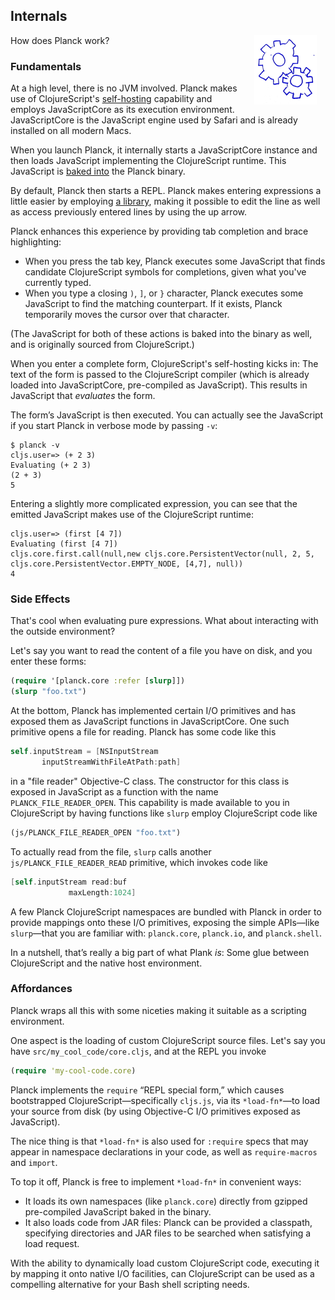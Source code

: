 ## Internals

<img width="100" align="right" style="margin: 0ex 1em" src="img/internals.jpg">
How does Planck work?

### Fundamentals

At a high level, there is no JVM involved. Planck makes use of ClojureScript's [self-hosting](http://swannodette.github.io/2015/07/29/clojurescript-17/) capability and employs JavaScriptCore as its execution environment. JavaScriptCore is the JavaScript engine used by Safari and is already installed on all modern Macs.

When you launch Planck, it internally starts a JavaScriptCore instance and then loads JavaScript implementing the ClojureScript runtime. This JavaScript is [baked into](http://blog.fikesfarm.com/posts/2015-07-27-island-repl.html) the Planck binary.

By default, Planck then starts a REPL. Planck makes entering expressions a little easier by employing [a library](https://github.com/antirez/linenoise), making it possible to edit the line as well as access previously entered lines by using the up arrow. 

Planck enhances this experience by providing tab completion and brace highlighting: 

* When you press the tab key, Planck executes some JavaScript that finds candidate ClojureScript symbols for completions, given what you've currently typed.
* When you type a closing `)`, `]`, or `}` character, Planck executes some JavaScript to find the matching counterpart. If it exists, Planck temporarily moves the cursor over that character. 

(The JavaScript for both of these actions is baked into the binary as well, and is originally sourced from ClojureScript.)

When you enter a complete form, ClojureScript's self-hosting kicks in: The text of the form is passed to the ClojureScript compiler (which is already loaded into JavaScriptCore, pre-compiled as JavaScript). This results in JavaScript that _evaluates_ the form.

The form’s JavaScript is then executed. You can actually see the JavaScript if you start Planck in verbose mode by passing `-v`:

```
$ planck -v
cljs.user=> (+ 2 3)
Evaluating (+ 2 3)
(2 + 3)
5
```

Entering a slightly more complicated expression, you can see that the emitted JavaScript makes use of the ClojureScript runtime:

```
cljs.user=> (first [4 7])
Evaluating (first [4 7])
cljs.core.first.call(null,new cljs.core.PersistentVector(null, 2, 5, cljs.core.PersistentVector.EMPTY_NODE, [4,7], null))
4
```

### Side Effects

That's cool when evaluating pure expressions. What about interacting with the outside environment? 

Let's say you want to read the content of a file you have on disk, and you enter these forms:

```clojure
(require '[planck.core :refer [slurp]])
(slurp "foo.txt")
```

At the bottom, Planck has implemented certain I/O primitives and has exposed them as JavaScript functions in JavaScriptCore. One such primitive opens a file for reading. Planck has some code like this

```objectivec
self.inputStream = [NSInputStream
       inputStreamWithFileAtPath:path]
```

in a "file reader" Objective-C class. The constructor for this class is exposed in JavaScript as a function with the name `PLANCK_FILE_READER_OPEN`. This capability is made available to you in ClojureScript by having functions like `slurp` employ ClojureScript code like

```clojure
(js/PLANCK_FILE_READER_OPEN "foo.txt")
```

To actually read from the file, `slurp` calls another `js/PLANCK_FILE_READER_READ` primitive, which invokes code like

```objectivec
[self.inputStream read:buf 
             maxLength:1024]
```

A few Planck ClojureScript namespaces are bundled with Planck in order to provide mappings onto these I/O primitives, exposing the simple APIs—like `slurp`—that you are familiar with: `planck.core`, `planck.io`, and `planck.shell`.

In a nutshell, that’s really a big part of what Plank _is_: Some glue between ClojureScript and the native host environment.

### Affordances

Planck wraps all this with some niceties making it suitable as a scripting environment.

One aspect is the loading of custom ClojureScript source files. Let's say you have `src/my_cool_code/core.cljs`, and at the REPL you invoke

```clojure
(require 'my-cool-code.core)
```

Planck implements the `require` “REPL special form,” which causes bootstrapped ClojureScript—specifically `cljs.js`, via its `*load-fn*`—to load your source from disk (by using Objective-C I/O primitives exposed as JavaScript).

The nice thing is that `*load-fn*` is also used for `:require` specs that may appear in namespace declarations in your code, as  well as `require-macros` and `import`.

To top it off, Planck is free to implement `*load-fn*` in convenient ways: 
* It loads its own namespaces (like `planck.core`) directly from gzipped pre-compiled JavaScript baked in the binary. 
* It also loads code from JAR files: Planck can be provided a classpath, specifying directories and JAR files to be searched when satisfying a load request.

With the ability to dynamically load custom ClojureScript code, executing it by mapping it onto native I/O facilities, can ClojureScript can be used as a compelling alternative for your Bash shell scripting needs.